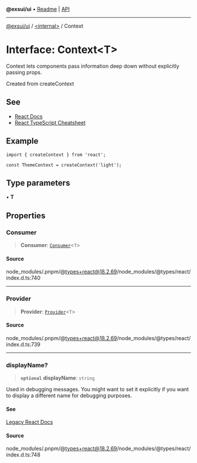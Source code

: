 **@exsui/ui** • [Readme](../../README.md) \| [API](../../globals.md)

***

[@exsui/ui](../../README.md) / [\<internal\>](../README.md) / Context

# Interface: Context\<T\>

Context lets components pass information deep down without explicitly
passing props.

Created from createContext

## See

 - [React Docs](https://react.dev/learn/passing-data-deeply-with-context)
 - [React TypeScript Cheatsheet](https://react-typescript-cheatsheet.netlify.app/docs/basic/getting-started/context/)

## Example

```tsx
import { createContext } from 'react';

const ThemeContext = createContext('light');
```

## Type parameters

• **T**

## Properties

### Consumer

> **Consumer**: [`Consumer`](../type-aliases/Consumer.md)\<`T`\>

#### Source

node\_modules/.pnpm/@types+react@18.2.69/node\_modules/@types/react/index.d.ts:740

***

### Provider

> **Provider**: [`Provider`](../type-aliases/Provider.md)\<`T`\>

#### Source

node\_modules/.pnpm/@types+react@18.2.69/node\_modules/@types/react/index.d.ts:739

***

### displayName?

> **`optional`** **displayName**: `string`

Used in debugging messages. You might want to set it
explicitly if you want to display a different name for
debugging purposes.

#### See

[Legacy React Docs](https://legacy.reactjs.org/docs/react-component.html#displayname)

#### Source

node\_modules/.pnpm/@types+react@18.2.69/node\_modules/@types/react/index.d.ts:748
